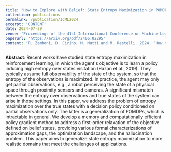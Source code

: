 ```yaml
---
title: "How to Explore with Belief: State Entropy Maximization in POMDPs"
collection: publications
permalink: /publication/ICML2024
excerpt: 'CONTENT'
date: 2024-07-29
venue: 'Proceedings of the 41st International Conference on Machine Learning (ICML)'
paperurl: 'https://arxiv.org/pdf/2406.02295'
content: 'R. Zamboni, D. Cirino, M. Mutti and M. Restelli. 2024. “How to Explore with Blindness: State Entropy Maximization in POMDPs”. Proceedings of the 41st International Conference on Machine Learning (ICML)'
---
```


**Abstract**: Recent works have studied state entropy maximization in reinforcement learning, in which the agent's objective is to learn a policy inducing high entropy over states visitation (Hazan et al., 2019). They typically assume full observability of the state of the system, so that the entropy of the observations is maximized. In practice, the agent may only get partial observations, e.g., a robot perceiving the state of a physical space through proximity sensors and cameras. A significant mismatch between the entropy over observations and true states of the system can arise in those settings. In this paper, we address the problem of entropy maximization over the true states with a decision policy conditioned on partial observations only. The latter is a generalization of POMDPs, which is intractable in general. We develop a memory and computationally efficient policy gradient method to address a first-order relaxation of the objective defined on belief states, providing various formal characterizations of approximation gaps, the optimization landscape, and the hallucination problem. This paper aims to generalize state entropy maximization to more realistic domains that meet the challenges of applications.
